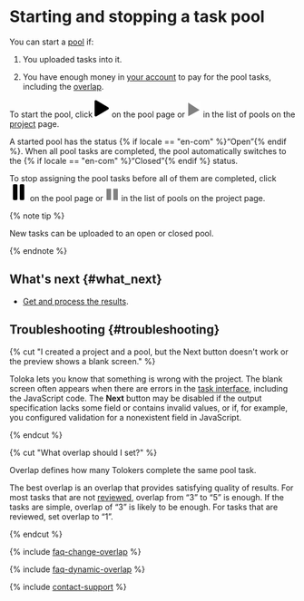 # Starting and stopping a task pool

You can start a [pool](../../glossary.md#pool) if:

1. You uploaded tasks into it.

1. You have enough money in [your account](budget.md) to pay for the pool tasks, including the [overlap](../../glossary.md#overlap).

To start the pool, click ![](../_images/other/b-start-pool.svg) on the pool page or ![](../_images/tutorials/content-moderation/pool-action-play.svg) in the list of pools on the [project](../../glossary.md#project) page.

A started pool has the status {% if locale == "en-com" %}“Open”{% endif %}. When all pool tasks are completed, the pool automatically switches to the {% if locale == "en-com" %}“Closed”{% endif %} status.

To stop assigning the pool tasks before all of them are completed, click ![](../_images/other/b-pause-pool.svg) on the pool page or ![](../_images/tutorials/content-moderation/pool-action-pause.svg) in the list of pools on the project page.

{% note tip %}

New tasks can be uploaded to an open or closed pool.

{% endnote %}

## What's next {#what_next}

- [Get and process the results](result-of-eval.md).

## Troubleshooting {#troubleshooting}

{% cut "I created a project and a pool, but the Next button doesn't work or the preview shows a blank screen." %}

Toloka lets you know that something is wrong with the project. The blank screen often appears when there are errors in the [task interface](../../glossary.md#task-interface), including the JavaScript code. The **Next** button may be disabled if the output specification lacks some field or contains invalid values, or if, for example, you configured validation for a nonexistent field in JavaScript.

{% endcut %}

{% cut "What overlap should I set?" %}

Overlap defines how many Tolokers complete the same pool task.

The best overlap is an overlap that provides satisfying quality of results. For most tasks that are not [reviewed](../../glossary.md#assignment-review), overlap from “3” to “5” is enough. If the tasks are simple, overlap of “3” is likely to be enough. For tasks that are reviewed, set overlap to “1”.

{% endcut %}

{% include [faq-change-overlap](../_includes/faq/pool-setup/change-overlap.md) %}

{% include [faq-dynamic-overlap](../_includes/faq/pool-setup/dynamic-overlap.md) %}

{% include [contact-support](../_includes/contact-support.md) %}